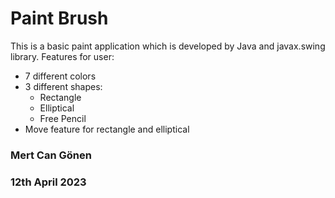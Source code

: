 # Paint Brush

This is a basic paint application which is developed by Java and javax.swing library.
Features for user:

- 7 different colors
- 3 different shapes:
  - Rectangle
  - Elliptical
  - Free Pencil
- Move feature for rectangle and elliptical
### Mert Can Gönen
### 12th April 2023
